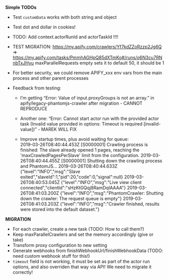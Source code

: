 
  
**Simple TODOs**  

- Test `customData` works with both string and object
- Test dot and dollar in cookies!


- TODO: Add context.actorRunId and actorTaskId !!!!

- TEST MIGRATION: https://my.apify.com/crawlers/Yf7kdZZoRzzp2Jg6Q => https://my.apify.com/tasks/PmmhAGHpQ85dXTmKo#/runs/o6N3cu7RNnbTxJHyu
  maxParallelRequests empty sets it to default 50, it should be 1

- For better security, we could remove APIFY_xxx env vars from the main process and other parent processes

- Feedback from testing:
  - I’m getting “Error: Value of input.proxyGroups is not an array.” in apify/legacy-phantomjs-crawler after migration - CANNOT REPRODUCE
  - Another one: “Error: Cannot start actor run with the provided actor task (Invalid value provided in options: Timeout is required [invalid-value])” - MAREK WILL FIX
  
  - Improve startup times, plus avoid waiting for queue:  
  2019-03-26T08:40:44.453Z [S0000001] Crawling process is finished: The slave already opened 1 pages, reaching the 'maxCrawledPagesPerSlave' limit from the configuration.
  2019-03-26T08:40:44.455Z [S0000001] Shutting down the crawling process and PhantomJS...
  2019-03-26T08:40:44.633Z {"level":"INFO","msg":"Slave exited","slaveId":1,"pid":20,"code":0,"signal":null}
  2019-03-26T08:40:53.045Z {"level":"INFO","msg":"Live view client connected","clientId":"sHzKtGQqj8RamDqIAAAA"}
  2019-03-26T08:41:03.200Z {"level":"INFO","msg":"PhantomCrawler: Shutting down the crawler: The request queue is empty"}
  2019-03-26T08:41:03.203Z {"level":"INFO","msg":"Crawler finished, results were stored into the default dataset."}
  

  
  
**MIGRATION**

- For each crawler, create a new task (TODO: How to call them?)
- Keep maxParallelCrawlers and set the memory accordingly (give or take)
- Transform proxy configuration to new setting
- Generate webhooks from finishWebhookUrl/finishWebhookData (TODO: need custom webhook stuff for this!)
- `timeout` field is not working, it must be set as part of the actor run options,
  and also overriden that way via API!
  We need to migrate it correctly!
